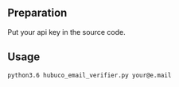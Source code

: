 ## Preparation
Put your api key in the source code.

## Usage
`python3.6 hubuco_email_verifier.py your@e.mail`

